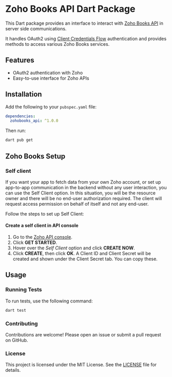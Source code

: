 # Zoho Books API Dart Package

This Dart package provides an interface to interact with [Zoho Books API](https://www.zoho.com/books/api/v3/introduction/#overview) in server side communications.

It handles OAuth2 using [Client Credentials Flow](https://www.zoho.com/accounts/protocol/oauth/self-client/client-credentials-flow.html) authentication and provides methods to access various Zoho Books services.

## Features

- OAuth2 authentication with Zoho
- Easy-to-use interface for Zoho APIs

## Installation

Add the following to your `pubspec.yaml` file:

```yaml
dependencies:
  zohobooks_api: ^1.0.0
```

Then run:

```bash
dart pub get
```

## Zoho Books Setup

### Self client

If you want your app to fetch data from your own Zoho account, or set up app-to-app communication in the backend without any user interaction, you can use the Self Client option. In this situation, you will be the resource owner and there will be no end-user authorization required. The client will request access permission on behalf of itself and not any end-user.

Follow the steps to set up Self Client:

#### Create a self client in API console

1. Go to the [Zoho API console](http://api-console.zoho.com/). 
1. Click **GET STARTED**. 
1. Hover over the *Self Client* option and click **CREATE NOW**. 
1. Click **CREATE**, then click **OK**. A Client ID and Client Secret will be created and shown under the Client Secret tab. You can copy these.

## Usage

### Running Tests

To run tests, use the following command:

```bash
dart test
```

### Contributing

Contributions are welcome! Please open an issue or submit a pull request on GitHub.

### License

This project is licensed under the MIT License. See the [LICENSE](LICENSE) file for details.